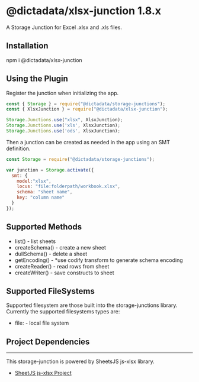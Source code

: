 # @dictadata/xlsx-junction 1.8.x

A Storage Junction for Excel .xlsx and .xls files.

## Installation

npm i @dictadata/xlsx-junction

## Using the Plugin

Register the junction when initializing the app.

```javascript
const { Storage } = require("@dictadata/storage-junctions");
const { XlsxJunction } = require("@dictadata/xlsx-junction");

Storage.Junctions.use("xlsx", XlsxJunction);
Storage.Junctions.use('xls', XlsxJunction);
Storage.Junctions.use('ods', XlsxJunction);
```

Then a junction can be created as needed in the app using an SMT definition.

```javascript
const Storage = require("@dictadata/storage-junctions");

var junction = Storage.activate({
  smt: {
    model:"xlsx",
    locus: "file:folderpath/workbook.xlsx",
    schema: "sheet name",
    key: "column name"
  }
});
```
## Supported Methods

- list() - list sheets
- createSchema() - create a new sheet
- dullSchema() - delete a sheet
- getEncoding() - *use codify transform to generate schema encoding
- createReader() - read rows from sheet
- createWriter() - save constructs to sheet

## Supported FileSystems

Supported filesystem are those built into the storage-junctions library.  Currently the supported filesystems types are:

- file: - local file system


## Project Dependencies
---

This storage-junction is powered by SheetsJS js-xlsx library.

* [SheetJS js-xlsx Project](https://github.com/SheetJS/sheetjs)
